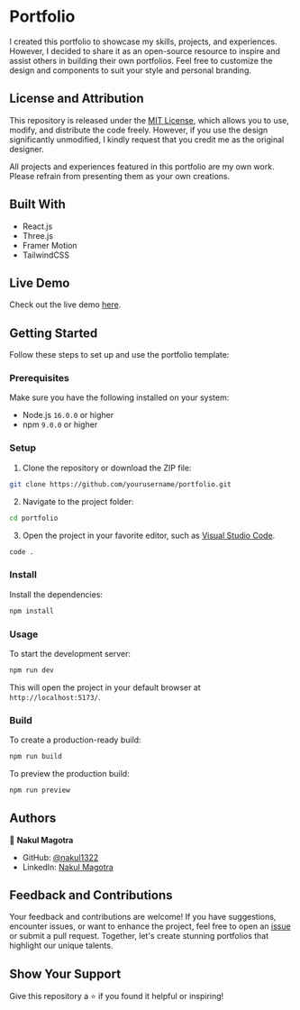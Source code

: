 # Portfolio

I created this portfolio to showcase my skills, projects, and experiences. However, I decided to share it as an open-source resource to inspire and assist others in building their own portfolios. Feel free to customize the design and components to suit your style and personal branding.

## License and Attribution

This repository is released under the [MIT License](https://opensource.org/licenses/MIT), which allows you to use, modify, and distribute the code freely. However, if you use the design significantly unmodified, I kindly request that you credit me as the original designer.

All projects and experiences featured in this portfolio are my own work. Please refrain from presenting them as your own creations.

## Built With

- React.js
- Three.js
- Framer Motion
- TailwindCSS

## Live Demo

Check out the live demo [here]([https://my-portfolio-nakulsharma1322-gmailcoms-projects.vercel.app/]).

## Getting Started

Follow these steps to set up and use the portfolio template:

### Prerequisites

Make sure you have the following installed on your system:

- Node.js `16.0.0` or higher
- npm `9.0.0` or higher

### Setup

1. Clone the repository or download the ZIP file:

```bash
git clone https://github.com/yourusername/portfolio.git
```

2. Navigate to the project folder:

```bash
cd portfolio
```

3. Open the project in your favorite editor, such as [Visual Studio Code](https://code.visualstudio.com/).

```bash
code .
```

### Install

Install the dependencies:

```bash
npm install
```

### Usage

To start the development server:

```bash
npm run dev
```

This will open the project in your default browser at `http://localhost:5173/`.

### Build

To create a production-ready build:

```bash
npm run build
```

To preview the production build:

```bash
npm run preview
```

## Authors

👤 **Nakul Magotra**

- GitHub: [@nakul1322](https://github.com/nakul1322)
- LinkedIn: [Nakul Magotra](https://www.linkedin.com/in/nakul-magotra)

## Feedback and Contributions

Your feedback and contributions are welcome! If you have suggestions, encounter issues, or want to enhance the project, feel free to open an [issue](../../issues/) or submit a pull request. Together, let's create stunning portfolios that highlight our unique talents.

## Show Your Support

Give this repository a ⭐️ if you found it helpful or inspiring!

